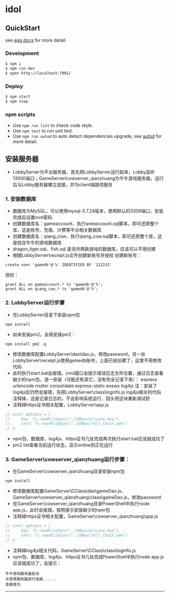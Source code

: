 # idol



## QuickStart

<!-- add docs here for user -->

see [egg docs][egg] for more detail.

### Development

```bash
$ npm i
$ npm run dev
$ open http://localhost:7001/
```

### Deploy

```bash
$ npm start
$ npm stop
```

### npm scripts

- Use `npm run lint` to check code style.
- Use `npm test` to run unit test.
- Use `npm run autod` to auto detect dependencies upgrade, see [autod](https://www.npmjs.com/package/autod) for more detail.


[egg]: https://eggjs.org



## 安装服务器
- LobbyServer为平台服务器，首先把LobbyServer运行起来，Lobby监听13000端口；GameServer/cowserver_qianzhuang为牛牛游戏服务器，运行后与Lobby服务器建立连接，并为client端提供服务

### 1. 安装数据库
- 数据库为MySQL，可以使用mysql-5.7.24版本，使用默认的3306端口，安装完成后设置root密码
- 创建数据库名：gameaccount，执行ameaccount.sql脚本，即可还原整个库，这是账号、充值、计费等平台相关数据库
- 创建数据库名：qiang_cow，执行qiang_cow.sql脚本，即可还原整个库，这是抢庄牛牛的游戏数据库
- dragon_tiger.sql、fish.sql 是另外两款游戏的数据库，应该可以不用创建
- 根据LobbyServer\receipt.js文件创建新账号并授权
创建新账号：
~~~
create user 'gamedb'@'%' IDENTIFIED BY '112233'
~~~
授权：
~~~
grant ALL on gameaccount.* to 'gamedb'@'%';
grant ALL on qiang_cow.* to 'gamedb'@'%';
~~~

### 2. LobbyServer运行步骤
- 在LobbyServer目录下安装npm包
~~~
npm install
~~~
- 如未安装pm2，全局安装pm2：
~~~
npm install pm2 -g
~~~
- 修改数据库配置LobbyServer\dao\dao.js，修改password，另一处LobbyServer\receipt.js使用gamedb账号，上面已经创建了，这里不用修改代码
- 此时执行start.bat会报错，cmd窗口会提示错误日志文件位置，通过日志查看缺少的npm包，逐一安装（可能还有其它，没有完全记录下来）：
express
urlencode
multer
consolidate
express-static
eosws
log4js
注：安装了log4js后仍然会报错，先把LobbyServer\class\loginfo.js log4js相关的代码注释掉，这是记录日志的，不会影响系统运行，回头把这块重新调试好
- 注释掉https证书相关配置，LobbyServer\app.js
~~~ javascript
// const options = {
//     key: fs.readFileSync("./100yx/private.key"),
//     cert: fs.readFileSync("./100yx/full_chain.pem")
// };
~~~
- npm包、数据库、log4js、https证书几处完成再次执行start.bat应该就成功了
- pm2 list查看当前运行状态，显示online则正在运行

### 3. GameServer\cowserver_qianzhuang运行步骤：
- 在GameServer\cowserver_qianzhuang目录安装npm包
~~~
npm install
~~~
- 修改数据库配置GameServer\CClass\dao\gameDao.js、GameServer\cowserver_qianzhuang\class\gameDao.js，修改password
- 在GameServer\cowserver_qianzhuang目录PowerShell中执行node app.js，此时会报错，按照提示安装缺少的npm包
- 注释掉https证书相关配置，GameServer\cowserver_qianzhuang\app.js
~~~ javascript
// const options = {
//     key: fs.readFileSync("./100yx/private.key"),
//     cert: fs.readFileSync("./100yx/full_chain.pem")
// };
~~~
- 注释掉log4js相关代码，GameServer\CClass\class\loginfo.js
- npm包、数据库、log4js、https证书几处完成PowerShell中执行node app.js应该就成功了，会提示：
~~~
牛牛游戏服务器启动
与登录服务器进行连接......
连接成功
~~~
----------------------------------------------------------------------------------------------------------------
